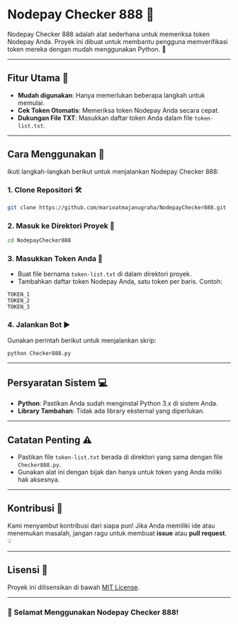 # Nodepay Checker 888 🚀

Nodepay Checker 888 adalah alat sederhana untuk memeriksa token Nodepay Anda. Proyek ini dibuat untuk membantu pengguna memverifikasi token mereka dengan mudah menggunakan Python. 🐍

---

## Fitur Utama 🌟

- **Mudah digunakan**: Hanya memerlukan beberapa langkah untuk memulai.
- **Cek Token Otomatis**: Memeriksa token Nodepay Anda secara cepat.
- **Dukungan File TXT**: Masukkan daftar token Anda dalam file `token-list.txt`.

---

## Cara Menggunakan 🔧

Ikuti langkah-langkah berikut untuk menjalankan Nodepay Checker 888:

### 1. Clone Repositori 🛠️

```bash
git clone https://github.com/marioatmajanugraha/NodepayChecker888.git
```

### 2. Masuk ke Direktori Proyek 📂

```bash
cd NodepayChecker888
```

### 3. Masukkan Token Anda 📝

- Buat file bernama `token-list.txt` di dalam direktori proyek.
- Tambahkan daftar token Nodepay Anda, satu token per baris. Contoh:

```
TOKEN_1
TOKEN_2
TOKEN_3
```

### 4. Jalankan Bot ▶️

Gunakan perintah berikut untuk menjalankan skrip:

```bash
python Checker888.py
```

---

## Persyaratan Sistem 💻

- **Python**: Pastikan Anda sudah menginstal Python 3.x di sistem Anda.
- **Library Tambahan**: Tidak ada library eksternal yang diperlukan.

---

## Catatan Penting ⚠️

- Pastikan file `token-list.txt` berada di direktori yang sama dengan file `Checker888.py`.
- Gunakan alat ini dengan bijak dan hanya untuk token yang Anda miliki hak aksesnya.

---

## Kontribusi 🤝

Kami menyambut kontribusi dari siapa pun! Jika Anda memiliki ide atau menemukan masalah, jangan ragu untuk membuat **issue** atau **pull request**. 💡

---

## Lisensi 📜

Proyek ini dilisensikan di bawah [MIT License](LICENSE).

---

### 🎉 Selamat Menggunakan Nodepay Checker 888!
